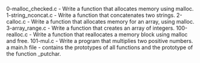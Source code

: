 0-malloc_checked.c - Write a function that allocates memory using malloc.
1-string_nconcat.c - Write a function that concatenates two strings.
2-calloc.c - Write a function that allocates memory for an array, using malloc.
3-array_range.c - Write a function that creates an array of integers.
100-realloc.c - Write a function that reallocates a memory block using malloc and free.
101-mul.c - Write a program that multiplies two positive numbers.
a main.h file - contains the prototypes of all functions and the prototype of the function _putchar.
